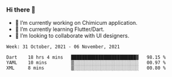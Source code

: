 ### Hi there 👋

<!--
**devcat37/devcat37** is a ✨ _special_ ✨ repository because its `README.md` (this file) appears on your GitHub profile.-->


- 🔭 I’m currently working on Chimicum application.
- 🌱 I’m currently learning Flutter/Dart.
- 👯 I’m looking to collaborate with UI designers.
<!-- - 🤔 I’m looking for help with ... -->

<!--START_SECTION:waka-->
```text
Week: 31 October, 2021 - 06 November, 2021

Dart    18 hrs 4 mins   ████████████████████████▓   98.15 % 
YAML    10 mins         ▒░░░░░░░░░░░░░░░░░░░░░░░░   00.97 % 
XML     8 mins          ▒░░░░░░░░░░░░░░░░░░░░░░░░   00.80 % 
```
<!--END_SECTION:waka-->
